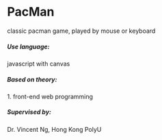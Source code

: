 # PacMan
classic pacman game, played by mouse or keyboard
<h5>Use language:</h5>
javascript with canvas<br>
<h5>Based on theory:</h5>
1. front-end web programming
<h5>Supervised by:</h5>
Dr. Vincent Ng, Hong Kong PolyU
